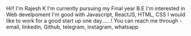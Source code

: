 Hi!! I'm Rajesh K
I'm currently pursuing my Final year B.E
I'm interested in Web develpoment
I'm good with Javascript, ReactJS, HTML, CSS
I would like to work for a good start up one day......!
You can reach me through - email, linkedin, Github, telegram, instagram, whatsapp
